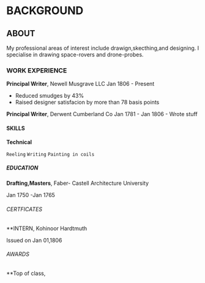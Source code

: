 # BACKGROUND 

## ABOUT 
My professional areas of interest include drawign,skecthing,and designing. I specialise in drawing space-rovers and drone-probes.

### WORK EXPERIENCE 
**Principal Writer**, Newell Musgrave LLC
Jan 1806 - Present
  - Reduced smudges by 43% 
  - Raised designer satisfacion by more than 78 basis points
  
  **Principal Writer**, Derwent Cumberland Co
  Jan 1781 - Jan 1806 
      - Wrote stuff
      
  #### SKILLS
  **Technical**
  
 `Reeling`
 `Writing`
 `Painting in coils`
 
  ##### EDUCATION
  **Drafting,Masters**, Faber- Castell Architecture University
  
  Jan 1750 -Jan 1765
  
 ###### CERTFICATES 
  **INTERN, Kohinoor Hardtmuth
  
  Issued on Jan 01,1806
  
  ###### AWARDS 
    
  **Top of class, 
